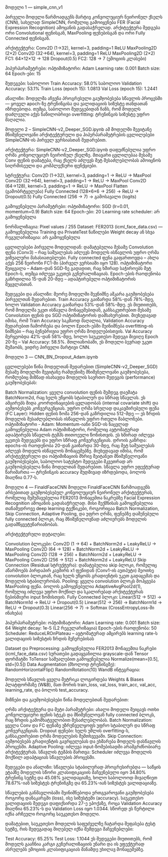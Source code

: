 მოდელი 1 — simple_cnn_v1 

პირველი მოდელი წარმოადგენს მარტივ კონვოლუციურ ნეირონულ ქსელს (CNN), სახელად SimpleCNN, რომელიც გამოიყენება FER (Facial Expression Recognition) ამოცანის გადასაჭრელად. არქიტექტურა შედგება ორი Convolutional ფენისგან, MaxPooling ფენებისგან და ორი Fully Connected ფენისგან.

არქიტექტურა:
Conv2D (1→32), kernel=3, padding=1
ReLU
MaxPooling2D (2×2)
Conv2D (32→64), kernel=3, padding=1
ReLU
MaxPooling2D (2×2)
FC1: 64×12×12 → 128
Dropout(0.5)
FC2: 128 → 7 (ემოციის კლასები)

ჰიპერპარამეტრები:
ოპტიმიზატორი: Adam
Learning rate: 0.001
Batch size: 64
Epoch-ები: 15

შედეგები:
საბოლოო Train Accuracy: 58.0%
საბოლოო Validation Accuracy: 53.1%
Train Loss (epoch 15): 1.0813
Val Loss (epoch 15): 1.2441

ანალიზი:
მოდელმა აჩვენა პროგრესული გაუმჯობესება სწავლის პროცესში — ყოველ apoch-ზე ტრენინგისა და ვალიდაციის სიზუსტე თანდათან იზრდებოდა. თუმცა, საბოლოო შედეგებიდან ჩანს, რომ მოდელს დაძლეული აქვს ნაწილობრივი overfitting: ტრენინგის სიზუსტე უფრო მაღალია.




მოდელი 2 – SimpleCNN-v2_Deeper_SGD.ipynb
ამ მოდელში შევიტანე მნიშვნელოვანი არქიტექტურული და ჰიპერპარამეტრების ცვლილებები SimpleCNN-ის პირველ ვერსიასთან შედარებით.

არქიტექტურა:
SimpleCNN-v2_Deeper_SGD.ipynb დაფუძნებულია უფრო ღრმა კონვოლუციურ ნეირონულ ქსელზე. მთავარი ცვლილებაა მესამე Conv ფენის დამატება, რაც ქსელს აძლევს მეტ შესაძლებლობას ამოიცნოს სიღრმისეული და კომპლექსური ფუნქციები.

სტრუქტურა:
Conv2D (1→32), kernel=3, padding=1 → ReLU → MaxPool
Conv2D (32→64), kernel=3, padding=1 → ReLU → MaxPool
Conv2D (64→128), kernel=3, padding=1 → ReLU → MaxPool
Flatten (გამობრტყელება)
Fully Connected (128×6×6 → 256) → ReLU → Dropout(0.5)
Fully Connected (256 → 7) → გამოსავალი (logits)

გამოყენებული პარამეტრები:
ოპტიმიზატორი: SGD (lr=0.01, momentum=0.9)
Batch size: 64
Epoch-ები: 20
Learning rate scheduler: არ გამოყენებულა

ნორმალიზაცია: Pixel values / 255
Dataset: FER2013 (icml_face_data.csv) — გამოყენებულია Training და PrivateTest ნაწილები
Weight decay ან სხვა რეგულარიზაცია: არ გამოყენებულა

ცვლილებები პირველი მოდელიდან:
დამატებულია მესამე Convolution ფენა (Conv3) – რაც საშუალებას აძლევს მოდელს ისწავლოს უფრო ღრმა ვიზუალური მახასიათებლები.
Fully connected ფენა გაფართოვდა – ახლა აქვს 256 ნეირონი FC1-ში (პირველ ვერსიაში იყო 128).
ოპტიმიზატორი შეიცვალა – Adam-დან SGD-ზე გადადით, რაც ხშირად საჭიროებს მეტ Epoch-ს, თუმცა იძლევა უკეთეს გენერალიზაციას.
Epoch-ების რაოდენობა გაზრდილია 15-დან 20-მდე – ადაპტირებული ოპტიმიზატორის შეცვლასთან.

შედეგები და ანალიზი:
მეორე მოდელში შევნიშნე აშკარა გაუმჯობესება პირველთან შედარებით. Train Accuracy გაიზარდა 58%-დან 78%-მდე, ხოლო Validation Accuracy გაიზარდა 53%-დან 58%-მდე. ეს მიუთითებს, რომ მოდელმა უკეთ ისწავლა მონაცემებიდან, განსაკუთრებით მესამე Convolution ფენის და SGD ოპტიმიზატორის დამსახურებით.
მიუხედავად იმისა, რომ Train Accuracy საკმაოდ მაღალია, Validation Accuracy შედარებით ჩამორჩება და ბოლო Epoch-ებში შეინიშნება overfitting-ის ნიშნები – რაც ბუნებრივია უფრო ღრმა მოდელებისთვის.
Val Accuracy მერყეობდა 42%-დან 58%-მდე, ხოლო საუკეთესო შედეგი მივიღე Epoch 20-ზე – Val Accuracy: 58.5%. მთლიანობაში, ეს მოდელი ბევრად უკეთ მუშაობს, ვიდრე პირველი მარტივი CNN.




მოდელი 3 — CNN_BN_Dropout_Adam.ipynb

ცვლილებები წინა მოდელთან შედარებით (SimpleCNN-v2_Deeper_SGD)
მესამე მოდელში შევიტანე რამდენიმე მნიშვნელოვანი გაუმჯობესება, რომლებიც მიზნად ისახავდა მოდელის საერთო შედეგის (performance) გაუმჯობესებას:

Batch Normalization:
ყველა convolution ფენის შემდეგ დაემატა BatchNorm2d, რაც ხელს უწყობს სტაბილურ და სწრაფ სწავლას. ეს ამცირებს შიდა კოორდინაციების ცვლადობას (internal covariate shift) და აუმჯობესებს კონვერგენციას.
უფრო ღრმა სრულად დაკავშირებული ფენა (FC Layer):
Hidden ფენის ზომა 256-დან გაზრდილია 512-მდე — ეს ზრდის მოდელის შესაძლებლობას ისწავლოს უფრო რთული შაბლონები.
ოპტიმიზატორი - Adam:
Momentum-იანი SGD-ის ნაცვლად გამოყენებულია Adam ოპტიმიზატორი, რომელიც ავტომატურად ადაპტირებს სწავლის ტემპს თითოეული წონისთვის. ეს ხშირად იძლევა უკეთეს შედეგებს და უფრო სწრაფ კონვერგენციას.
დროის გაზრდა:
epochs-ის რაოდენობა 20-დან გაიზარდა 30-მდე, რაც მეტ საშუალებას აძლევს მოდელს ისწავლოს მონაცემებზე.
მიუხედავად იმისა, რომ არქიტექტურული და ოპტიმიზაციის მხრივ შეიტანეთ მნიშვნელოვანი გაუმჯობესებები, საბოლოო სატესტო შედეგები მკვეთრად არ გაუმჯობესებულა წინა მოდელთან შედარებით.
სწავლა უფრო ეფექტურად წარიმართა — ტრენინგის accuracy მუდმივად იზრდებოდა, ბოლოს მიაღწია 0.77-ს.





მოდელი 4 — FinaldFaceCNN
მოდელი FinaldFaceCNN წარმოადგენს არსებითად გაუმჯობესებულ კონვოლუციურ ნეირონულ არქიტექტურას, რომელიც შემუშავებულია FER2013 მონაცემთა ნაკრებზე Facial Expression Recognition ამოცანის გადასაჭრელად. მისი შექმნისას გამოყენებულია თანამედროვე deep learning ტექნიკები, როგორიცაა Batch Normalization, Skip Connection, Adaptive Pooling, და უფრო ღრმა, ფენებზე დაშენებული fully connected ბლოკი, რაც მნიშვნელოვნად აძლიერებს მოდელის გადამწყვეტუნარიანობას.

არქიტექტურული დეტალები:

Convolution ბლოკები:
Conv2D (1 → 64) + BatchNorm2d + LeakyReLU → MaxPooling
Conv2D (64 → 128) + BatchNorm2d + LeakyReLU → MaxPooling
Conv2D (128 → 256) + BatchNorm2d + LeakyReLU → MaxPooling
Conv2D (256 → 512) + BatchNorm2d + LeakyReLU
Skip Connection (Residual სტრუქტურა):
დამატებულია skip ბლოკი, რომელიც აწარმოებს პირდაპირ კავშირს x1 ფენიდან (Conv1-ის აუთპუტი) მეოთხე convolution ბლოკთან, რაც ხელს უწყობს გრადიენტის უკეთ გადაცემას და მოდელის სტაბილურობას.
Pooling:
ყველა convolution ბლოკს მოჰყვება MaxPooling ფენა.
ბოლოს გამოყენებულია AdaptiveAvgPool2d(1), რომელიც იძლევა უფრო მოქნილ და სკალირებად არქიტექტურას ნებისმიერი input ზომისთვის.
Fully Connected ბლოკი:
Linear(512 → 512) → BatchNorm1d → ReLU → Dropout(0.5)
Linear(512 → 256) → BatchNorm1d → ReLU → Dropout(0.3)
Linear(256 → 7) → Softmax (CrossEntropyLoss-ში ინახება)

ჰიპერპარამეტრები:
ოპტიმიზატორი: Adam
Learning rate: 0.001
Batch size: 64
Weight decay: 1e-5 (L2 რეგულარიზაცია)
Epoch-ების რაოდენობა: 50
Scheduler: ReduceLROnPlateau – ავტომატურად ამცირებს learning rate-ს ვალიდაციის სიზუსტის ზრდის შეჩერებისას

Dataset და Preprocessing:
გამოყენებულია FER2013 მონაცემთა ნაკრები (icml_face_data.csv)
სურათები გადაყვანილია grayscale-დან Tensor ფორმატში ToTensor საშუალებით
გამოყენებულია Normalize(mean=[0.5], std=[0.5])
Data Augmentation (მხოლოდ ტრენინგზე):
RandomHorizontalFlip()
RandomRotation(10)
WandB ინტეგრაცია:

მოდელის სწავლის ყველა მეტრიკა ლოგირდება Weights & Biases პლატფორმაზე (W&B), მათ შორის train_loss, val_loss, train_acc, val_acc, learning_rate, და ბოლოს test_accuracy.

მიზნები და გაუმჯობესებები წინა მოდელებთან შედარებით:

ღრმა არქიტექტურა და მეტი პარამეტრები: ახალი მოდელი შეიცავს ოთხი კონვოლუციური ფენის სტეკს და მნიშვნელოვან fully connected ბლოკს, რაც ზრდის გამომხატველობით შესაძლებლობას.
Batch Normalization: ყველა Conv და FC ფენაზე უზრუნველყოფს უფრო სტაბილურ და სწრაფ კონვერგენციას.
Dropout ფენები: ხელს უშლის overfitting-ს, განსაკუთრებით ღრმა მოდელების შემთხვევაში.
Skip Connection: აუმჯობესებს გრადიენტის გავრცელებას და ეხმარება მოდელს დასწავლის პროცესში.
Adaptive Pooling: იძლევა input-ზომებისადმი არამგრძნობიარე არქიტექტურას.
სწავლის ტემპის მართვა: Scheduler იძლევა მოდელის მოქნილ ადაპტაციას სწავლების პროცესში.

შედეგები და ანალიზი:
 სწავლება სტაბილურად პროგრესირებდა — საწყის ეტაპზე მოდელის სწორი კლასიფიკაციის მაჩვენებელი იყო 34.80% ტრენინგ სეტზე და 45.08% ვალიდაციაზე, ხოლო საბოლოოდ მივაღწიეთ 78.67%-იან სიზუსტეს ტრენინგზე და 65.23%-იან სიზუსტეს ვალიდაციაზე.

სწავლების განმავლობაში შეინიშნებოდა ერთგვაროვანი გაუმჯობესება როგორც დანაკარგში (loss), ისე სიზუსტეში (accuracy). საუკეთესო ვალიდაციის შედეგი დაფიქსირდა 27-ე ეპოქაზე, როცა Validation Accuracy მიაღწია 65.23%-ს და Validation Loss იყო 1.0344. სწორედ ეს წერტილი იქნა არჩეული როგორც საუკეთესო მოდელი.

დამატებით, საუკეთესო მოდელის საფუძველზე ჩატარდა შეფასება ტესტ სეტზე, რის შედეგადაც მიღებულ იქნა შემდეგი მაჩვენებლები:

Test Accuracy: 65.25%
Test Loss: 1.1044
ეს შედეგები მიუთითებს, რომ მოდელს გააჩნია კარგი გენერალიზაციის უნარი და ის ეფექტურად ასრულებს ემოციის კლასიფიკაციას მანამდე უხილავ მონაცემებზე.



